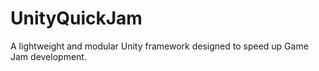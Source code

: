 # UnityQuickJam
A lightweight and modular Unity framework designed to speed up Game Jam development.
